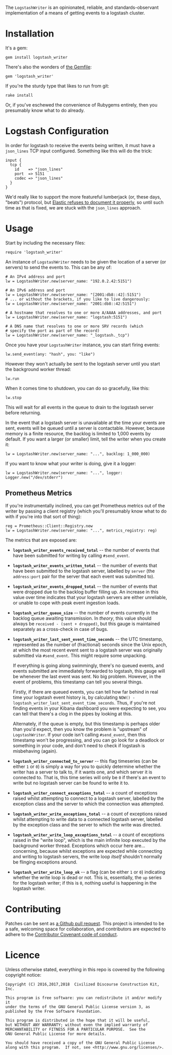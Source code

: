 The `LogstashWriter` is an opinionated, reliable, and standards-observant
implementation of a means of getting events to a logstash cluster.


# Installation

It's a gem:

    gem install logstash_writer

There's also the wonders of [the Gemfile](http://bundler.io):

    gem 'logstash_writer'

If you're the sturdy type that likes to run from git:

    rake install

Or, if you've eschewed the convenience of Rubygems entirely, then you
presumably know what to do already.


# Logstash Configuration

In order for logstash to receive the events being written, it must have a
`json_lines` TCP input configured.  Something like this will do the trick:

    input {
      tcp {
        id    => "json_lines"
        port  => 5151
        codec => "json_lines"
      }
    }

We'd really like to support the more featureful lumberjack (or, these days,
"beats") protocol, but [Elastic refuses to document it
properly](https://github.com/elastic/libbeat/issues/279), so until such time
as that is fixed, we are stuck with the `json_lines` approach.


# Usage

Start by including the necessary files:

    require 'logstash_writer'

An instance of `LogstashWriter` needs to be given the location of a server
(or servers) to send the events to.  This can be any of:

    # An IPv4 address and port
    lw = LogstashWriter.new(server_name: "192.0.2.42:5151")

    # An IPv6 address and port
    lw = LogstashWriter.new(server_name: "[2001:db8::42]:5151")
    # ... or without the brackets, if you like to live dangerously:
    lw = LogstashWriter.new(server_name: "2001:db8::42:5151")

    # A hostname that resolves to one or more A/AAAA addresses, and port
    lw = LogstashWriter.new(server_name: "logstash:5151")

    # A DNS name that resolves to one or more SRV records (which
    # specify the port as part of the record)
    lw = LogstashWriter.new(server_name: "_logstash._tcp")

Once you have your `LogstashWriter` instance, you can start firing
events:

    lw.send_event(any: "hash", you: "like")

However they won't actually be sent to the logstash server until you start
the background worker thread:

    lw.run

When it comes time to shutdown, you can do so gracefully, like this:

    lw.stop

This will wait for all events in the queue to drain to the logstash server
before returning.

In the event that a logstash server is unavailable at the time your events
are sent, events will be queued until a server is contactable.  However,
because memory is a finite resource, the backlog is limited to 1,000 events
by default.  If you want a larger (or smaller) limit, tell the writer when
you create it:

    lw = LogstashWriter.new(server_name: "...", backlog: 1_000_000)

If you want to know what your writer is doing, give it a logger:

    lw = LogstashWriter.new(server_name: "...", logger: Logger.new("/dev/stderr")


## Prometheus Metrics

If you're instrumentally inclined, you can get Prometheus metrics
out of the writer by passing a client registry (which you'll presumably know
what to do with if you're into that sort of thing):

    reg = Prometheus::Client::Registry.new
    lw = LogstashWriter.new(server_name: "...", metrics_registry: reg)

The metrics that are exposed are:

* **`logstash_writer_events_received_total`** -- the number of events that
  have been submitted for writing by calling `#send_event`.

* **`logstash_writer_events_written_total`** -- the number of events that
  have been submitted to the logstash server, labelled by `server` (the
  `address:port` pair for the server that each event was submitted to).

* **`logstash_writer_events_dropped_total`** -- the number of events
  that were dropped due to the backlog buffer filling up.  An increase
  in this value over time indicates that your logstash servers are either
  unreliable, or unable to cope with peak event ingestion loads.

* **`logstash_writer_queue_size`** -- the number of events currently in
  the backlog queue awaiting transmission.  In *theory*, this value should
  always be `received - (sent + dropped)`, but this gauge is maintained
  separately as a cross-check in case of bugs.

* **`logstash_writer_last_sent_event_time_seconds`** -- the UTC timestamp,
  represented as the number of (fractional) seconds since the Unix epoch, at
  which the most recent event sent to a logstash server was originally
  submitted via `#send_event`.  This might require some unpacking.

  If everything is going along swimmingly, there's no queued events, and
  events submitted are immediately forwarded to logstash, this gauge will
  be whenever the last event was sent.  No big problem.  However, in the
  event of problems, this timestamp can tell you several things.

  Firstly, if there are queued events, you can tell how far behind in real
  time your logstash event history is, by calculating `NOW() -
  logstash_writer_last_sent_event_time_seconds`.  Thus, if you're not finding
  events in your Kibana dashboard you were expecting to see, you can tell
  that there's a clog in the pipes by looking at this.

  Alternately, if the queue is empty, but this timestamp is perhaps older
  than you'd expect, then you know the problem is "upstream" of
  `LogstashWriter`.  If your code isn't calling `#send_event`, then this
  timestamp won't be progressing, and you can go look for a deadlock or
  something in your code, and don't need to check if logstash is misbehaving
  (again).

* **`logstash_writer_connected_to_server`** -- this flag timeseries (can be
  either `1` or `0`) is simply a way for you to quickly determine whether
  the writer has a server to talk to, if it wants one, and which server it
  is connected to.  That is, this time series will only be `0` if there's an
  event to write but no logstash server can be found to write it to.

* **`logstash_writer_connect_exceptions_total`** -- a count of exceptions
  raised whilst attempting to connect to a logstash server, labelled by the
  exception class and the server to which the connection was attempted.

* **`logstash_writer_write_exceptions_total`** -- a count of exceptions
  raised whilst attempting to write data to a connected logstash server,
  labelled by the exception class and the server to which the write was
  directed.

* **`logstash_writer_write_loop_exceptions_total`** -- a count of exceptions
  raised in the "write loop", which is the main infinite loop executed by
  the background worker thread.  Exceptions which occur here are...
  concerning, because whilst exceptions are expected while connecting and
  writing to logstash servers, the write loop *itself* shouldn't normally
  be flinging exceptions around.

* **`logstash_writer_write_loop_ok`** -- a flag (can be either `1` or `0`)
  indicating whether the write loop is dead or not.  This is, essentially,
  the `up` series for the logstash writer; if this is `0`, nothing useful is
  happening in the logstash writer.


# Contributing

Patches can be sent as [a Github pull
request](https://github.com/discourse/logstash-writer).  This project is
intended to be a safe, welcoming space for collaboration, and contributors
are expected to adhere to the [Contributor Covenant code of
conduct](CODE_OF_CONDUCT.md).


# Licence

Unless otherwise stated, everything in this repo is covered by the following
copyright notice:

    Copyright (C) 2016,2017,2018  Civilized Discourse Construction Kit, Inc.

    This program is free software: you can redistribute it and/or modify it
    under the terms of the GNU General Public License version 3, as
    published by the Free Software Foundation.

    This program is distributed in the hope that it will be useful,
    but WITHOUT ANY WARRANTY; without even the implied warranty of
    MERCHANTABILITY or FITNESS FOR A PARTICULAR PURPOSE.  See the
    GNU General Public License for more details.

    You should have received a copy of the GNU General Public License
    along with this program.  If not, see <http://www.gnu.org/licenses/>.
